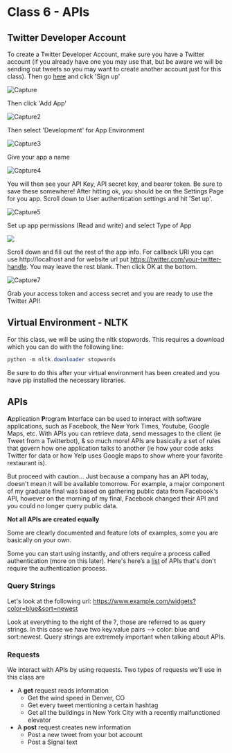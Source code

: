 # Class 6 - APIs

## Twitter Developer Account

To create a Twitter Developer Account, make sure you have a Twitter account (if you already have one you may use that, but be aware we will be sending out tweets so you may want to create another account just for this class). Then go [here](https://developer.twitter.com/en/docs/twitter-api/getting-started/getting-access-to-the-twitter-api) and click 'Sign up'

![Capture](https://rawgit.com/katsully/wpp-python-intro/tree/main/Class06-APIs/DevAccount/Capture.PNG)

Then click 'Add App'

![Capture2](C:\Users\kat.sullivan\School\Classes\wpp-python-intro\Class06-APIs\DevAccount\Capture2.PNG)

Then select 'Development' for App Environment

![Capture3](C:\Users\kat.sullivan\School\Classes\wpp-python-intro\Class06-APIs\DevAccount\Capture3.PNG)

Give your app a name

![Capture4](C:\Users\kat.sullivan\School\Classes\wpp-python-intro\Class06-APIs\DevAccount\Capture4.PNG)

You will then see your API Key, API secret key, and bearer token. Be sure to save these somewhere! After hitting ok, you should be on the Settings Page for you app. Scroll down to User authentication settings and hit 'Set up'.

![Capture5](C:\Users\kat.sullivan\School\Classes\wpp-python-intro\Class06-APIs\DevAccount\Capture5.PNG)

Set up app permissions (Read and write) and select Type of App

![](C:\Users\kat.sullivan\School\Classes\wpp-python-intro\Class06-APIs\DevAccount\Capture6.PNG)

Scroll down and fill out the rest of the app info. For callback URI you can use http://localhost and for website url put https://twitter.com/your-twitter-handle. You may leave the rest blank. Then click OK at the bottom.

![Capture7](C:\Users\kat.sullivan\School\Classes\wpp-python-intro\Class06-APIs\DevAccount\Capture7.PNG)

Grab your access token and access secret and you are ready to use the Twitter API!

## Virtual Environment - NLTK

For this class, we will be using the nltk stopwords. This requires a download which you can do with the following line:

```powershell
python -m nltk.downloader stopwords
```

Be sure to do this after your virtual environment has been created and you have pip installed the necessary libraries. 

## APIs

**A**pplication **P**rogram **I**nterface can be used to interact with software applications, such as Facebook, the New York Times, Youtube, Google Maps, etc. With APIs you can retrieve data, send messages to the client (ie Tweet from a Twitterbot), & so much more! APIs are basically a set of rules that govern how one application talks to another (ie how your code asks Twitter for data or how Yelp uses Google maps to show where your favorite restaurant is).

But proceed with caution... Just because a company has an API today, doesn't mean it will be available tomorrow. For example, a major component of my graduate final was based on gathering public data from Facebook's API, however on the morning of my final, Facebook changed their API and you could no longer query public data.

**Not all APIs are created equally**

Some are clearly documented and feature lots of examples, some you are basically on your own.

Some you can start using instantly, and others require a process called authentication (more on this later). Here's here’s a [list](https://mixedanalytics.com/blog/list-actually-free-open-no-auth-needed-apis/) of APIs that's don't require the authentication process.

### Query Strings

Let's look at the following url: https://www.example.com/widgets?color=blue&sort=newest

Look at everything to the right of the ?, those are referred to as query strings. In this case we have two key:value pairs --> color: blue and sort:newest. Query strings are extremely important when talking about APIs.

### Requests

We interact with APIs by using requests. Two types of requests we'll use in this class are

- A **get** request reads information
  - Get the wind speed in Denver, CO
  - Get every tweet mentioning a certain hashtag
  - Get all the buildings in New York City with a recently malfunctioned elevator
- A **post** request creates new information
  - Post a new tweet from your bot account
  - Post a Signal text
